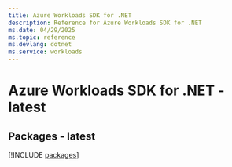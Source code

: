 ```yaml
---
title: Azure Workloads SDK for .NET
description: Reference for Azure Workloads SDK for .NET
ms.date: 04/29/2025
ms.topic: reference
ms.devlang: dotnet
ms.service: workloads
---
```

# Azure Workloads SDK for .NET - latest
## Packages - latest
[!INCLUDE [packages](workloads-index.md)]